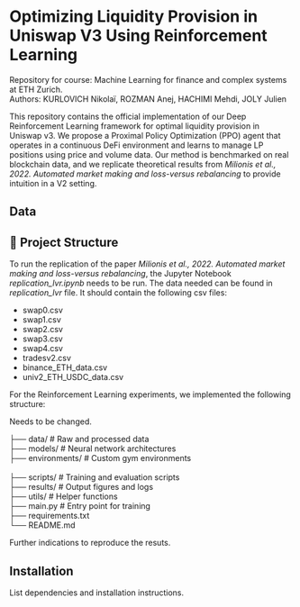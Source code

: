 # Optimizing Liquidity Provision in Uniswap V3 Using Reinforcement Learning
Repository for course: Machine Learning for finance and complex systems at ETH Zurich. <br>
Authors: KURLOVICH Nikolaï, ROZMAN Anej, HACHIMI Mehdi, JOLY Julien

This repository contains the official implementation of our Deep Reinforcement Learning framework for optimal liquidity provision in Uniswap v3. We propose a Proximal Policy Optimization (PPO) agent that operates in a continuous DeFi environment and learns to manage LP positions using price and volume data. Our method is benchmarked on real blockchain data, and we replicate theoretical results from _Milionis et al., 2022. Automated market making and loss-versus rebalancing_ to provide intuition in a V2 setting.

## Data

## 📁 Project Structure

To run the replication of the paper _Milionis et al., 2022. Automated market making and loss-versus rebalancing_, the Jupyter Notebook _replication_lvr.ipynb_ needs to be run. The data needed can be found in _replication_lvr_ file. It should contain the following csv files: <br>
* swap0.csv <br>
* swap1.csv  <br>
* swap2.csv <br>
* swap3.csv <br>
* swap4.csv <br>
* tradesv2.csv <br>
* binance_ETH_data.csv <br>
* univ2_ETH_USDC_data.csv

For the Reinforcement Learning experiments, we implemented the following structure:

Needs to be changed.

├── data/                 # Raw and processed data <br>
├── models/               # Neural network architectures <br>
├── environments/         # Custom gym environments <br>       
├── scripts/              # Training and evaluation scripts <br>
├── results/              # Output figures and logs <br>
├── utils/                # Helper functions <br>
├── main.py               # Entry point for training <br>
├── requirements.txt      <br>
└── README.md

Further indications to reproduce the resuts.

## Installation
List dependencies and installation instructions.




